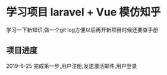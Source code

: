 # 学习项目 laravel + Vue 模仿知乎

学习一下新知识,做一个git log方便以后再开新项目时候还要查手册

## 项目进度
 2019-6-25 完成第一步,用户注册,发送激活邮件,用户登录
